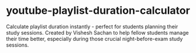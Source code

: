 # youtube-playlist-duration-calculator
Calculate playlist duration instantly - perfect for students planning their study sessions. Created by Vishesh Sachan to help fellow students manage their time better, especially during those crucial night-before-exam study sessions.
